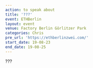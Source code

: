 ```yaml
---
action: to speak about
title: '???'
event: ETHBerlin
layout: event
venue: Factory Berlin Görlitzer Park
categories: Chris
pre_url: 'https://ethberlinzwei.com/'
start_date: 19-08-23
end_date: 19-08-25
---
```

???
